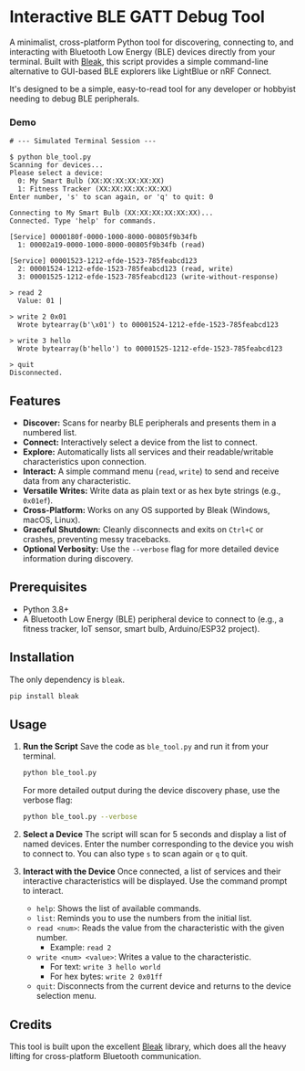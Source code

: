 # Interactive BLE GATT Debug Tool

A minimalist, cross-platform Python tool for discovering, connecting to, and interacting with Bluetooth Low Energy (BLE) devices directly from your terminal. Built with [Bleak](https://github.com/hbldh/bleak), this script provides a simple command-line alternative to GUI-based BLE explorers like LightBlue or nRF Connect.

It's designed to be a simple, easy-to-read tool for any developer or hobbyist needing to debug BLE peripherals.

### Demo

```text
# --- Simulated Terminal Session ---

$ python ble_tool.py
Scanning for devices...
Please select a device:
  0: My Smart Bulb (XX:XX:XX:XX:XX:XX)
  1: Fitness Tracker (XX:XX:XX:XX:XX:XX)
Enter number, 's' to scan again, or 'q' to quit: 0

Connecting to My Smart Bulb (XX:XX:XX:XX:XX:XX)...
Connected. Type 'help' for commands.

[Service] 0000180f-0000-1000-8000-00805f9b34fb
  1: 00002a19-0000-1000-8000-00805f9b34fb (read)

[Service] 00001523-1212-efde-1523-785feabcd123
  2: 00001524-1212-efde-1523-785feabcd123 (read, write)
  3: 00001525-1212-efde-1523-785feabcd123 (write-without-response)

> read 2
  Value: 01 | 

> write 2 0x01
  Wrote bytearray(b'\x01') to 00001524-1212-efde-1523-785feabcd123

> write 3 hello
  Wrote bytearray(b'hello') to 00001525-1212-efde-1523-785feabcd123

> quit
Disconnected.
```

## Features

-   **Discover:** Scans for nearby BLE peripherals and presents them in a numbered list.
-   **Connect:** Interactively select a device from the list to connect.
-   **Explore:** Automatically lists all services and their readable/writable characteristics upon connection.
-   **Interact:** A simple command menu (`read`, `write`) to send and receive data from any characteristic.
-   **Versatile Writes:** Write data as plain text or as hex byte strings (e.g., `0x01ef`).
-   **Cross-Platform:** Works on any OS supported by Bleak (Windows, macOS, Linux).
-   **Graceful Shutdown:** Cleanly disconnects and exits on `Ctrl+C` or crashes, preventing messy tracebacks.
-   **Optional Verbosity:** Use the `--verbose` flag for more detailed device information during discovery.

## Prerequisites

-   Python 3.8+
-   A Bluetooth Low Energy (BLE) peripheral device to connect to (e.g., a fitness tracker, IoT sensor, smart bulb, Arduino/ESP32 project).

## Installation

The only dependency is `bleak`.

```bash
pip install bleak
```

## Usage

1.  **Run the Script**
    Save the code as `ble_tool.py` and run it from your terminal.

    ```bash
    python ble_tool.py
    ```
    For more detailed output during the device discovery phase, use the verbose flag:
    ```bash
    python ble_tool.py --verbose
    ```

2.  **Select a Device**
    The script will scan for 5 seconds and display a list of named devices. Enter the number corresponding to the device you wish to connect to. You can also type `s` to scan again or `q` to quit.

3.  **Interact with the Device**
    Once connected, a list of services and their interactive characteristics will be displayed. Use the command prompt to interact.

    -   `help`: Shows the list of available commands.
    -   `list`: Reminds you to use the numbers from the initial list.
    -   `read <num>`: Reads the value from the characteristic with the given number.
        -   Example: `read 2`
    -   `write <num> <value>`: Writes a value to the characteristic.
        -   For text: `write 3 hello world`
        -   For hex bytes: `write 2 0x01ff`
    -   `quit`: Disconnects from the current device and returns to the device selection menu.

## Credits

This tool is built upon the excellent [Bleak](https://github.com/hbldh/bleak) library, which does all the heavy lifting for cross-platform Bluetooth communication.
